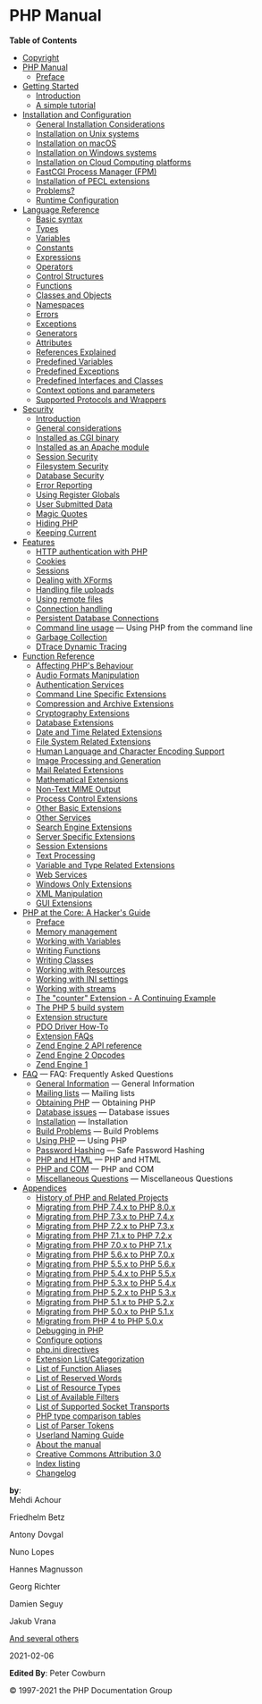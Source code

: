 PHP Manual
==========

**Table of Contents**

-   [Copyright](/copyright.html)
-   [PHP Manual](/manual.html)
    -   [Preface](/preface.html)
-   [Getting Started](/getting-started.html)
    -   [Introduction](/introduction.html)
    -   [A simple tutorial](/tutorial.html)
-   [Installation and Configuration](/install.html)
    -   [General Installation Considerations](/install/general.html)
    -   [Installation on Unix systems](/install/unix.html)
    -   [Installation on macOS](/install/macosx.html)
    -   [Installation on Windows systems](/install/windows.html)
    -   [Installation on Cloud Computing platforms](/install/cloud.html)
    -   [FastCGI Process Manager (FPM)](/install/fpm.html)
    -   [Installation of PECL extensions](/install/pecl.html)
    -   [Problems?](/install/problems.html)
    -   [Runtime Configuration](/configuration.html)
-   [Language Reference](/langref.html)
    -   [Basic syntax](/language/basic-syntax.html)
    -   [Types](/language/types.html)
    -   [Variables](/language/variables.html)
    -   [Constants](/language/constants.html)
    -   [Expressions](/language/expressions.html)
    -   [Operators](/language/operators.html)
    -   [Control Structures](/language/control-structures.html)
    -   [Functions](/language/functions.html)
    -   [Classes and Objects](/language/oop5.html)
    -   [Namespaces](/language/namespaces.html)
    -   [Errors](/language/errors.html)
    -   [Exceptions](/language/exceptions.html)
    -   [Generators](/language/generators.html)
    -   [Attributes](/language/attributes.html)
    -   [References Explained](/language/references.html)
    -   [Predefined Variables](/reserved/variables.html)
    -   [Predefined Exceptions](/reserved/exceptions.html)
    -   [Predefined Interfaces and Classes](/reserved/interfaces.html)
    -   [Context options and parameters](/context.html)
    -   [Supported Protocols and Wrappers](/wrappers.html)
-   [Security](/security.html)
    -   [Introduction](/security/intro.html)
    -   [General considerations](/security/general.html)
    -   [Installed as CGI binary](/security/cgi-bin.html)
    -   [Installed as an Apache module](/security/apache.html)
    -   [Session Security](/security/sessions.html)
    -   [Filesystem Security](/security/filesystem.html)
    -   [Database Security](/security/database.html)
    -   [Error Reporting](/security/errors.html)
    -   [Using Register Globals](/security/globals.html)
    -   [User Submitted Data](/security/variables.html)
    -   [Magic Quotes](/security/magicquotes.html)
    -   [Hiding PHP](/security/hiding.html)
    -   [Keeping Current](/security/current.html)
-   [Features](/features.html)
    -   [HTTP authentication with PHP](/features/http-auth.html)
    -   [Cookies](/features/cookies.html)
    -   [Sessions](/features/sessions.html)
    -   [Dealing with XForms](/features/xforms.html)
    -   [Handling file uploads](/features/file-upload.html)
    -   [Using remote files](/features/remote-files.html)
    -   [Connection handling](/features/connection-handling.html)
    -   [Persistent Database
        Connections](/features/persistent-connections.html)
    -   [Command line usage](/features/commandline.html) — Using PHP
        from the command line
    -   [Garbage Collection](/features/gc.html)
    -   [DTrace Dynamic Tracing](/features/dtrace.html)
-   [Function Reference](/funcref.html)
    -   [Affecting PHP's Behaviour](/refs/basic/php.html)
    -   [Audio Formats Manipulation](/refs/utilspec/audio.html)
    -   [Authentication Services](/refs/remote/auth.html)
    -   [Command Line Specific Extensions](/refs/utilspec/cmdline.html)
    -   [Compression and Archive Extensions](/refs/compression.html)
    -   [Cryptography Extensions](/refs/crypto.html)
    -   [Database Extensions](/refs/database.html)
    -   [Date and Time Related Extensions](/refs/calendar.html)
    -   [File System Related Extensions](/refs/fileprocess/file.html)
    -   [Human Language and Character Encoding
        Support](/refs/international.html)
    -   [Image Processing and Generation](/refs/utilspec/image.html)
    -   [Mail Related Extensions](/refs/remote/mail.html)
    -   [Mathematical Extensions](/refs/math.html)
    -   [Non-Text MIME Output](/refs/utilspec/nontext.html)
    -   [Process Control Extensions](/refs/fileprocess/process.html)
    -   [Other Basic Extensions](/refs/basic/other.html)
    -   [Other Services](/refs/remote/other.html)
    -   [Search Engine Extensions](/refs/search.html)
    -   [Server Specific Extensions](/refs/utilspec/server.html)
    -   [Session Extensions](/refs/basic/session.html)
    -   [Text Processing](/refs/basic/text.html)
    -   [Variable and Type Related Extensions](/refs/basic/vartype.html)
    -   [Web Services](/refs/webservice.html)
    -   [Windows Only Extensions](/refs/utilspec/windows.html)
    -   [XML Manipulation](/refs/xml.html)
    -   [GUI Extensions](/refs/ui.html)
-   [PHP at the Core: A Hacker's Guide](/internals2.html)
    -   [Preface](/internals2/preface.html)
    -   [Memory management](/internals2/memory.html)
    -   [Working with Variables](/internals2/variables.html)
    -   [Writing Functions](/internals2/funcs.html)
    -   [Writing Classes](/internals2/classes.html)
    -   [Working with Resources](/internals2/resources.html)
    -   [Working with INI settings](/internals2/ini.html)
    -   [Working with streams](/internals2/streams.html)
    -   [The "counter" Extension - A Continuing
        Example](/internals2/counter.html)
    -   [The PHP 5 build system](/internals2/buildsys.html)
    -   [Extension structure](/internals2/structure.html)
    -   [PDO Driver How-To](/internals2/pdo.html)
    -   [Extension FAQs](/internals2/faq.html)
    -   [Zend Engine 2 API reference](/internals2/apiref.html)
    -   [Zend Engine 2 Opcodes](/internals2/opcodes.html)
    -   [Zend Engine 1](/internals2/ze1.html)
-   [FAQ](/faq.html) — FAQ: Frequently Asked Questions
    -   [General Information](/faq/general.html) — General Information
    -   [Mailing lists](/faq/mailinglist.html) — Mailing lists
    -   [Obtaining PHP](/faq/obtaining.html) — Obtaining PHP
    -   [Database issues](/faq/databases.html) — Database issues
    -   [Installation](/faq/installation.html) — Installation
    -   [Build Problems](/faq/build.html) — Build Problems
    -   [Using PHP](/faq/using.html) — Using PHP
    -   [Password Hashing](/faq/passwords.html) — Safe Password Hashing
    -   [PHP and HTML](/faq/html.html) — PHP and HTML
    -   [PHP and COM](/faq/com.html) — PHP and COM
    -   [Miscellaneous Questions](/faq/misc.html) — Miscellaneous
        Questions
-   [Appendices](/appendices.html)
    -   [History of PHP and Related Projects](/history.html)
    -   [Migrating from PHP 7.4.x to PHP 8.0.x](/migration80.html)
    -   [Migrating from PHP 7.3.x to PHP 7.4.x](/migration74.html)
    -   [Migrating from PHP 7.2.x to PHP 7.3.x](/migration73.html)
    -   [Migrating from PHP 7.1.x to PHP 7.2.x](/migration72.html)
    -   [Migrating from PHP 7.0.x to PHP 7.1.x](/migration71.html)
    -   [Migrating from PHP 5.6.x to PHP 7.0.x](/migration70.html)
    -   [Migrating from PHP 5.5.x to PHP 5.6.x](/migration56.html)
    -   [Migrating from PHP 5.4.x to PHP 5.5.x](/migration55.html)
    -   [Migrating from PHP 5.3.x to PHP 5.4.x](/migration54.html)
    -   [Migrating from PHP 5.2.x to PHP 5.3.x](/migration53.html)
    -   [Migrating from PHP 5.1.x to PHP 5.2.x](/migration52.html)
    -   [Migrating from PHP 5.0.x to PHP 5.1.x](/migration51.html)
    -   [Migrating from PHP 4 to PHP 5.0.x](/migration5.html)
    -   [Debugging in PHP](/debugger.html)
    -   [Configure options](/configure.html)
    -   [php.ini directives](/ini.html)
    -   [Extension List/Categorization](/extensions.html)
    -   [List of Function Aliases](/aliases.html)
    -   [List of Reserved Words](/reserved.html)
    -   [List of Resource Types](/resource.html)
    -   [List of Available Filters](/filters.html)
    -   [List of Supported Socket Transports](/transports.html)
    -   [PHP type comparison tables](/types/comparisons.html)
    -   [List of Parser Tokens](/tokens.html)
    -   [Userland Naming Guide](/userlandnaming.html)
    -   [About the manual](/about.html)
    -   [Creative Commons Attribution 3.0](/cc/license.html)
    -   [Index listing](/indexes.html)
    -   [Changelog](/doc/changelog.html)

**by**:  
<span class="personname fn"> <span
class="firstname given-name">Mehdi</span> <span
class="surname family-name">Achour</span> </span>

<span class="personname fn"> <span
class="firstname given-name">Friedhelm</span> <span
class="surname family-name">Betz</span> </span>

<span class="personname fn"> <span
class="firstname given-name">Antony</span> <span
class="surname family-name">Dovgal</span> </span>

<span class="personname fn"> <span
class="firstname given-name">Nuno</span> <span
class="surname family-name">Lopes</span> </span>

<span class="personname fn"> <span
class="firstname given-name">Hannes</span> <span
class="surname family-name">Magnusson</span> </span>

<span class="personname fn"> <span
class="firstname given-name">Georg</span> <span
class="surname family-name">Richter</span> </span>

<span class="personname fn"> <span
class="firstname given-name">Damien</span> <span
class="surname family-name">Seguy</span> </span>

<span class="personname fn"> <span
class="firstname given-name">Jakub</span> <span
class="surname family-name">Vrana</span> </span>

<span class="personname fn"> <span class="othername">
<a href="/preface.html#contributors" class="link">And several others</a>
</span> </span>

2021-02-06

**Edited By**: <span class="personname fn"> <span
class="firstname given-name">Peter</span> <span
class="surname family-name">Cowburn</span> </span>

© <span class="year">1997-2021</span> <span class="holder">the PHP
Documentation Group</span>
